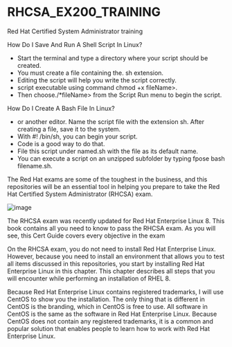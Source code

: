 # RHCSA_EX200_TRAINING

Red Hat Certified System Administrator training

How Do I Save And Run A Shell Script In Linux?

- Start the terminal and type a directory where your script should be created.
- You must create a file containing the. sh extension.
- Editing the script will help you write the script correctly.
- script executable using command chmod +x fileName>.
- Then choose./*fileName> from the Script Run menu to begin the script.

How Do I Create A Bash File In Linux?

- or another editor. Name the script file with the extension sh. After creating a file, save it to the system.
- With #! /bin/sh, you can begin your script.
- Code is a good way to do that.
- File this script under named.sh with the file as its default name.
- You can execute a script on an unzipped subfolder by typing fpose bash filename.sh.


The Red Hat exams are some of the toughest in the business, and this repositories will be an essential tool in helping you prepare to take the Red Hat Certified System Administrator (RHCSA) exam.

![image](https://user-images.githubusercontent.com/64566472/162751725-b571cc3a-89e0-4456-984a-f3c4f645b356.png)


The RHCSA exam was recently updated for Red Hat Enterprise Linux 8. This book 
contains all you need to know to pass the RHCSA exam. As you will see, this Cert 
Guide covers every objective in the exam


On the RHCSA exam, you do not need to install Red Hat Enterprise Linux.
However, because you need to install an environment that allows you to test all 
items discussed in this repositories, you start by installing Red Hat Enterprise Linux in this 
chapter. This chapter describes all steps that you will encounter while performing 
an installation of RHEL 8.

Because Red Hat Enterprise Linux contains registered trademarks, I will use 
CentOS to show you the installation. The only thing that is different in CentOS is 
the branding, which in CentOS is free to use. All software in CentOS is the same as 
the software in Red Hat Enterprise Linux. Because CentOS does not contain any 
registered trademarks, it is a common and popular solution that enables people to 
learn how to work with Red Hat Enterprise Linux. 
